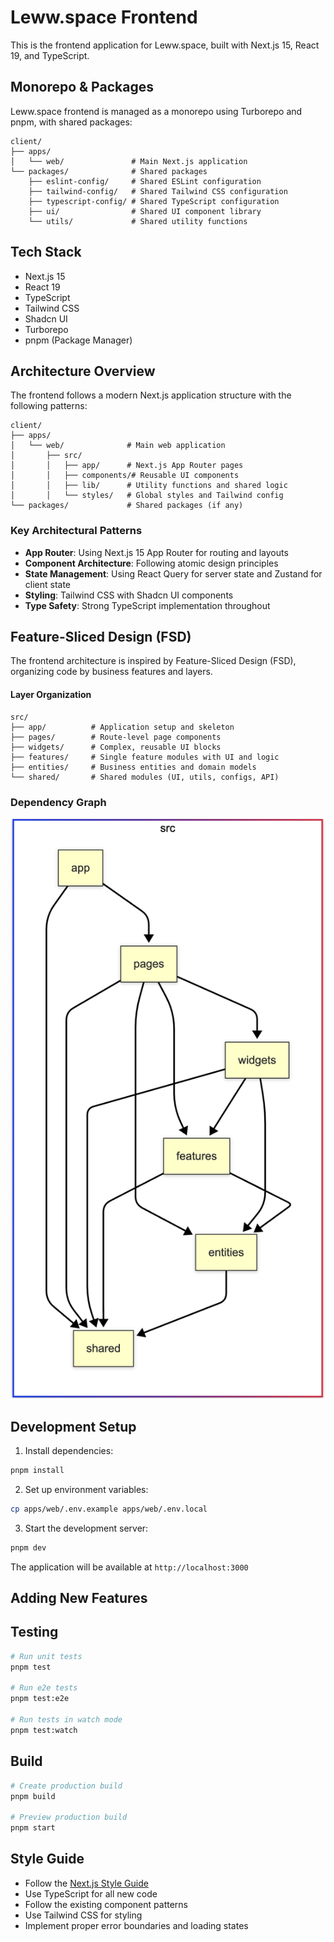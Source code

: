 # Leww.space Frontend

This is the frontend application for Leww.space, built with Next.js 15, React 19, and TypeScript.

## Monorepo & Packages

Leww.space frontend is managed as a monorepo using Turborepo and pnpm, with shared packages:

```
client/
├── apps/
│   └── web/               # Main Next.js application
└── packages/              # Shared packages
    ├── eslint-config/     # Shared ESLint configuration
    ├── tailwind-config/   # Shared Tailwind CSS configuration
    ├── typescript-config/ # Shared TypeScript configuration
    ├── ui/                # Shared UI component library
    └── utils/             # Shared utility functions
```

## Tech Stack

- Next.js 15  
- React 19  
- TypeScript  
- Tailwind CSS  
- Shadcn UI  
- Turborepo  
- pnpm (Package Manager)

## Architecture Overview

The frontend follows a modern Next.js application structure with the following patterns:

```
client/
├── apps/
│   └── web/              # Main web application
│       ├── src/
│       │   ├── app/      # Next.js App Router pages
│       │   ├── components/# Reusable UI components
│       │   ├── lib/      # Utility functions and shared logic
│       │   └── styles/   # Global styles and Tailwind config
└── packages/             # Shared packages (if any)
```

### Key Architectural Patterns

- **App Router**: Using Next.js 15 App Router for routing and layouts
- **Component Architecture**: Following atomic design principles
- **State Management**: Using React Query for server state and Zustand for client state
- **Styling**: Tailwind CSS with Shadcn UI components
- **Type Safety**: Strong TypeScript implementation throughout

## Feature-Sliced Design (FSD)

The frontend architecture is inspired by Feature-Sliced Design (FSD), organizing code by business features and layers.

#### Layer Organization

```
src/
├── app/          # Application setup and skeleton
├── pages/        # Route-level page components
├── widgets/      # Complex, reusable UI blocks
├── features/     # Single feature modules with UI and logic
├── entities/     # Business entities and domain models
└── shared/       # Shared modules (UI, utils, configs, API)
```

### Dependency Graph

![Dependency Graph][dependency-graph-domain]

[dependency-graph-domain]: ./dependency-graph-preview.png

## Development Setup

1. Install dependencies:
```bash
pnpm install
```

2. Set up environment variables:
```bash
cp apps/web/.env.example apps/web/.env.local
```

3. Start the development server:
```bash
pnpm dev
```

The application will be available at `http://localhost:3000`

## Adding New Features

## Testing

```bash
# Run unit tests
pnpm test

# Run e2e tests
pnpm test:e2e

# Run tests in watch mode
pnpm test:watch
```

## Build

```bash
# Create production build
pnpm build

# Preview production build
pnpm start
```

## Style Guide

- Follow the [Next.js Style Guide](https://nextjs.org/docs/app/building-your-application/routing/colocation#project-organization-strategies)
- Use TypeScript for all new code
- Follow the existing component patterns
- Use Tailwind CSS for styling
- Implement proper error boundaries and loading states 
